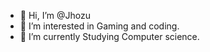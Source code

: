 - 👋 Hi, I’m @Jhozu
- 👀 I’m interested in Gaming and coding.
- 🌱 I’m currently Studying Computer science.

<!---
Jhozu/Jhozu is a ✨ special ✨ repository because its `README.md` (this file) appears on your GitHub profile.
You can click the Preview link to take a look at your changes.
--->
